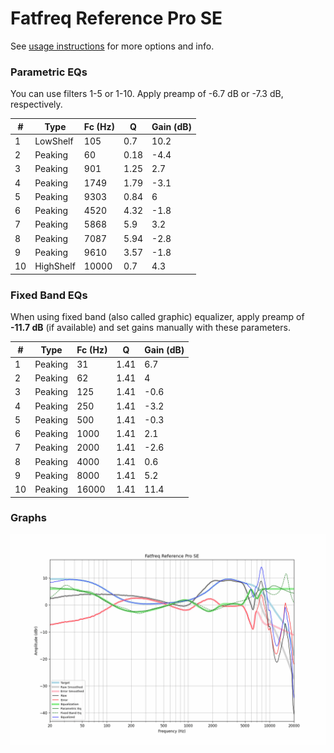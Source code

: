 # Fatfreq Reference Pro SE
See [usage instructions](https://github.com/jaakkopasanen/AutoEq#usage) for more options and info.

### Parametric EQs
You can use filters 1-5 or 1-10. Apply preamp of -6.7 dB or -7.3 dB, respectively.

|   # | Type      |   Fc (Hz) |    Q |   Gain (dB) |
|-----|-----------|-----------|------|-------------|
|   1 | LowShelf  |       105 | 0.7  |        10.2 |
|   2 | Peaking   |        60 | 0.18 |        -4.4 |
|   3 | Peaking   |       901 | 1.25 |         2.7 |
|   4 | Peaking   |      1749 | 1.79 |        -3.1 |
|   5 | Peaking   |      9303 | 0.84 |         6   |
|   6 | Peaking   |      4520 | 4.32 |        -1.8 |
|   7 | Peaking   |      5868 | 5.9  |         3.2 |
|   8 | Peaking   |      7087 | 5.94 |        -2.8 |
|   9 | Peaking   |      9610 | 3.57 |        -1.8 |
|  10 | HighShelf |     10000 | 0.7  |         4.3 |

### Fixed Band EQs
When using fixed band (also called graphic) equalizer, apply preamp of **-11.7 dB** (if available) and set gains manually with these parameters.

|   # | Type    |   Fc (Hz) |    Q |   Gain (dB) |
|-----|---------|-----------|------|-------------|
|   1 | Peaking |        31 | 1.41 |         6.7 |
|   2 | Peaking |        62 | 1.41 |         4   |
|   3 | Peaking |       125 | 1.41 |        -0.6 |
|   4 | Peaking |       250 | 1.41 |        -3.2 |
|   5 | Peaking |       500 | 1.41 |        -0.3 |
|   6 | Peaking |      1000 | 1.41 |         2.1 |
|   7 | Peaking |      2000 | 1.41 |        -2.6 |
|   8 | Peaking |      4000 | 1.41 |         0.6 |
|   9 | Peaking |      8000 | 1.41 |         5.2 |
|  10 | Peaking |     16000 | 1.41 |        11.4 |

### Graphs
![](./Fatfreq%20Reference%20Pro%20SE.png)
